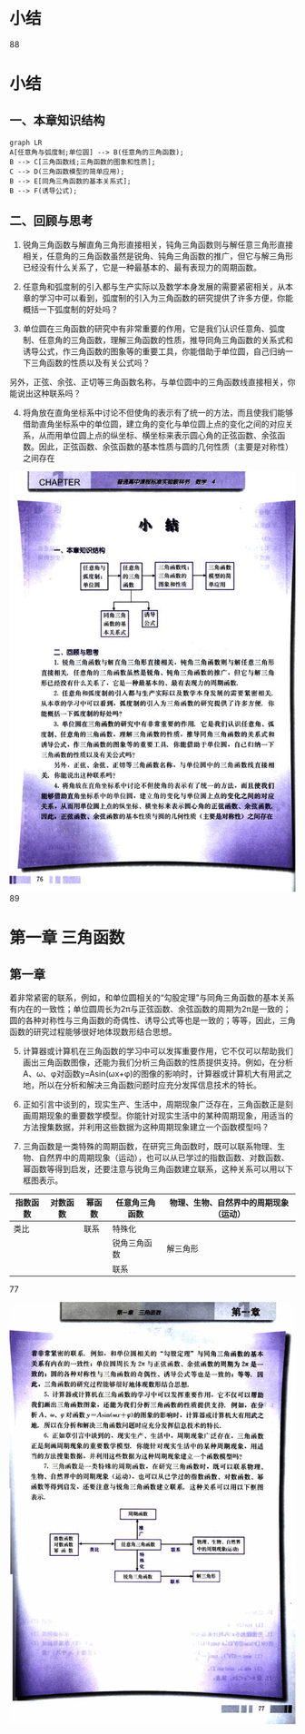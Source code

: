 # 小结

88

# 小结

## 一、本章知识结构

```mermaid
graph LR
A[任意角与弧度制;单位圆] --> B(任意角的三角函数);
B --> C[三角函数线;三角函数的图象和性质];
C --> D(三角函数模型的简单应用);
B --> E[同角三角函数的基本关系式];
B --> F(诱导公式);
```

## 二、回顾与思考

1. 锐角三角函数与解直角三角形直接相关，钝角三角函数则与解任意三角形直接相关，任意角的三角函数虽然是锐角、钝角三角函数的推广，但它与解三角形已经没有什么关系了，它是一种最基本的、最有表现力的周期函数。

2. 任意角和弧度制的引入都与生产实际以及数学本身发展的需要紧密相关，从本章的学习中可以看到，弧度制的引入为三角函数的研究提供了许多方便，你能概括一下弧度制的好处吗？

3. 单位圆在三角函数的研究中有非常重要的作用，它是我们认识任意角、弧度制、任意角的三角函数，理解三角函数的性质，推导同角三角函数的关系式和诱导公式，作三角函数的图象等的重要工具，你能借助于单位圆，自己归纳一下三角函数的性质以及有关公式吗？

另外，正弦、余弦、正切等三角函数名称，与单位圆中的三角函数线直接相关，你能说出这种联系吗？

4. 将角放在直角坐标系中讨论不但使角的表示有了统一的方法，而且使我们能够借助直角坐标系中的单位圆，建立角的变化与单位圆上点的变化之间的对应关系，从而用单位圆上点的纵坐标、横坐标来表示圆心角的正弦函数、余弦函数。因此，正弦函数、余弦函数的基本性质与圆的几何性质（主要是对称性）之间存在

![88](../../book/人教版高中数学A版必修4/人教版高中数学A版必修4_88.png)
89

# 第一章 三角函数

## 第一章

着非常紧密的联系，例如，和单位圆相关的“勾股定理”与同角三角函数的基本关系有内在的一致性；单位圆周长为2π与正弦函数、余弦函数的周期为2π是一致的；圆的各种对称性与三角函数的奇偶性、诱导公式等也是一致的；等等，因此，三角函数的研究过程能够很好地体现数形结合思想。

5. 计算器或计算机在三角函数的学习中可以发挥重要作用，它不仅可以帮助我们画出三角函数图像，还能为我们分析三角函数的性质提供支持。例如，在分析A、ω、φ对函数y=Asin(ωx+φ)的图像的影响时，计算器或计算机大有用武之地，所以在分析和解决三角函数问题时应充分发挥信息技术的特长。

6. 正如引言中谈到的，现实生产、生活中，周期现象广泛存在，三角函数正是刻画周期现象的重要数学模型。你能针对现实生活中的某种周期现象，用适当的方法搜集数据，并利用这些数据为这种周期现象建立一个函数模型吗？

7. 三角函数是一类特殊的周期函数，在研究三角函数时，既可以联系物理、生物、自然界中的周期现象（运动），也可以从已学过的指数函数、对数函数、幂函数等得到启发，还要注意与锐角三角函数建立联系，这种关系可以用以下框图表示。

| 指数函数 | 对数函数 | 幂函数 | 任意角三角函数 | 物理、生物、自然界中的周期现象（运动） |
|---|---|---|---|---|
| 类比 |  | 联系 | 特殊化 |  |
|  |  |  | 锐角三角函数 | 解三角形 |
|  |  |  | 联系 |  |


77

![89](../../book/人教版高中数学A版必修4/人教版高中数学A版必修4_89.png)
